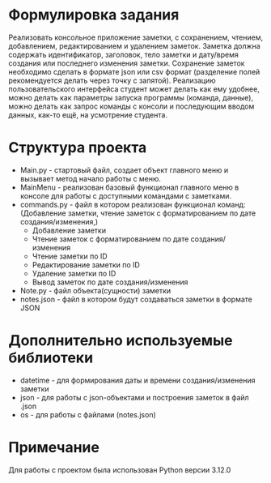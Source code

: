 # Формулировка задания 
Реализовать консольное приложение заметки, с сохранением, чтением,
добавлением, редактированием и удалением заметок. Заметка должна
содержать идентификатор, заголовок, тело заметки и дату/время создания или
последнего изменения заметки. Сохранение заметок необходимо сделать в
формате json или csv формат (разделение полей рекомендуется делать через
точку с запятой). Реализацию пользовательского интерфейса студент может
делать как ему удобнее, можно делать как параметры запуска программы
(команда, данные), можно делать как запрос команды с консоли и
последующим вводом данных, как-то ещё, на усмотрение студента.
# Структура проекта
- Main.py - стартовый файл, создает объект главного меню и вызывает метод начало работы с меню.
- MainMenu - реализован базовый функционал главного меню в консоле для работы с доступными командами с заметками.
- commands.py - файл в котором реализован функционал команд: (Добавление заметки, чтение заметок с форматированием по дате создания/изменения,)
  - Добавление заметки
  - Чтение заметок с форматированием по дате создания/изменения
  - Чтение заметки по ID
  - Редактирование заметки по ID
  - Удаление заметки по ID
  - Вывод заметок по дате создания/изменения
- Note.py - файл объекта(сущности) заметки
- notes.json - файл в котором будут создаваться заметки в формате JSON
# Дополнительно используемые библиотеки
- datetime - для формирования даты и времени создания/изменения заметки
- json - для работы с json-объектами и построения заметок в файл .json
- os - для работы с файлами (notes.json)
# Примечание
Для работы с проектом была использован Python версии 3.12.0
